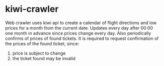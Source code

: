 # kiwi-crawler

Web crawler uses kiwi api to create a calendar of flight directions and low prices for a month from the current date. Updates every day after 00:00 one month in advance since prices change every day. Also periodically confirms of prices of found tickets. It is required to request confirmation of the prices of the found ticket, since:
1. price is subject to change
2. the ticket found may be invalid

